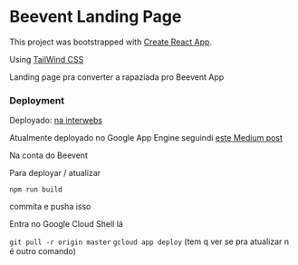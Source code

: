 # Beevent Landing Page

This project was bootstrapped with [Create React App](https://github.com/facebook/create-react-app).

Using [TailWind CSS](tailwindcss.com)

Landing page pra converter a rapaziada pro Beevent App

### Deployment

Deployado: [na interwebs](https://beevent-beta-1596467464230.rj.r.appspot.com)

Atualmente deployado no Google App Engine seguindi [este Medium post](https://medium.com/javascript-in-plain-english/quickly-deploy-your-react-app-on-googles-app-engine-6bb97480cc9c)

Na conta do Beevent

Para deployar / atualizar

`npm run build`

commita e pusha isso

Entra no Google Cloud Shell lá

`git pull -r origin master`
`gcloud app deploy` (tem q ver se pra atualizar n é outro comando)